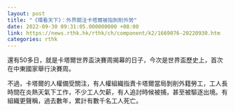 ```yaml
---
layout: post
title: "《環看天下》：外界關注卡塔爾被指剝削外勞"
date: 2022-09-30 09:31:05.000000000 +08:00
link: https://news.rthk.hk/rthk/ch/component/k2/1669076-20220930.htm
categories: rthk
---
```


還有50多日，就是卡塔爾世界盃決賽周揭幕的日子，今次是世界盃歷史上，首次在中東國家舉行決賽周。

不過，卡塔爾的人權備受關注，有人權組織指責卡塔爾當局剝削外籍勞工，工人長時間在炎熱天氣下工作，不少工人欠薪，有人追討時候被捕，甚至被驅逐出境。有組織更聲稱，過去數年，累計有數千名工人死亡。
